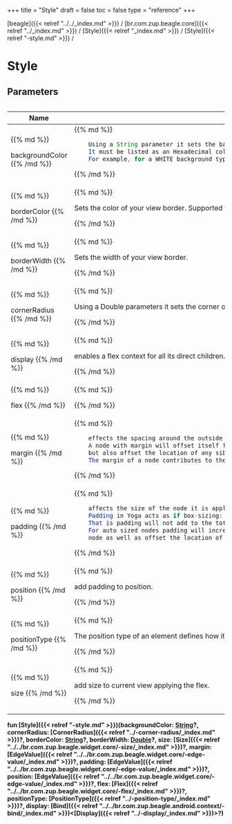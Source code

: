 +++
title = "Style"
draft = false
toc = false
type = "reference"
+++

[beagle]({{< relref "../../_index.md" >}}) / [br.com.zup.beagle.core]({{< relref "../_index.md" >}}) / [Style]({{< relref "_index.md" >}}) / [Style]({{< relref "-style.md" >}}) / 



# Style  


## Parameters  
<table>
  
  
<table>
  
<thead>
<tr>
<th>
Name  
</th>
<th>
Summary  
</th>
  
</tr>
</thead>
<tbody>
<tr>
<td>
{{% md %}}

backgroundColor
{{% /md %}}
</td>
<td>
{{% md %}}

```java
    Using a String parameter it sets the background color on this visual component.
    It must be listed as an Hexadecimal color format without the "#".
    For example, for a WHITE background type in "FFFFFF".
```

{{% /md %}}
</td>
</tr>

<tr>
<td>
{{% md %}}

borderColor
{{% /md %}}
</td>
<td>
{{% md %}}



Sets the color of your view border. Supported formats:#RRGGBBAA and #RGBA.


{{% /md %}}
</td>
</tr>

<tr>
<td>
{{% md %}}

borderWidth
{{% /md %}}
</td>
<td>
{{% md %}}



Sets the width of your view border.


{{% /md %}}
</td>
</tr>

<tr>
<td>
{{% md %}}

cornerRadius
{{% /md %}}
</td>
<td>
{{% md %}}



Using a Double parameters it sets the corner of your view to make it round.


{{% /md %}}
</td>
</tr>

<tr>
<td>
{{% md %}}

display
{{% /md %}}
</td>
<td>
{{% md %}}



enables a flex context for all its direct children.


{{% /md %}}
</td>
</tr>

<tr>
<td>
{{% md %}}

flex
{{% /md %}}
</td>
<td>
{{% md %}}






{{% /md %}}
</td>
</tr>

<tr>
<td>
{{% md %}}

margin
{{% /md %}}
</td>
<td>
{{% md %}}

```java
    effects the spacing around the outside of a node.
    A node with margin will offset itself from the bounds of its parent
    but also offset the location of any siblings.
    The margin of a node contributes to the total size of its parent if the parent is auto sized.
```

{{% /md %}}
</td>
</tr>

<tr>
<td>
{{% md %}}

padding
{{% /md %}}
</td>
<td>
{{% md %}}

```java
    affects the size of the node it is applied to.
    Padding in Yoga acts as if box-sizing: border-box; was set.
    That is padding will not add to the total size of an element if it has an explicit size set.
    For auto sized nodes padding will increase the size of the
    node as well as offset the location of any children..
```

{{% /md %}}
</td>
</tr>

<tr>
<td>
{{% md %}}

position
{{% /md %}}
</td>
<td>
{{% md %}}



add padding to position.


{{% /md %}}
</td>
</tr>

<tr>
<td>
{{% md %}}

positionType
{{% /md %}}
</td>
<td>
{{% md %}}



The position type of an element defines how it is positioned within its parent.


{{% /md %}}
</td>
</tr>

<tr>
<td>
{{% md %}}

size
{{% /md %}}
</td>
<td>
{{% md %}}



add size to current view applying the flex.


{{% /md %}}
</td>
</tr>

</tbody>
</table>
  
</table>
  
  
<b><b>fun [Style]({{< relref "-style.md" >}})(backgroundColor: [String](https://kotlinlang.org/api/latest/jvm/stdlib/kotlin/-string/index.html)?, cornerRadius: [CornerRadius]({{< relref "../-corner-radius/_index.md" >}})?, borderColor: [String](https://kotlinlang.org/api/latest/jvm/stdlib/kotlin/-string/index.html)?, borderWidth: [Double](https://kotlinlang.org/api/latest/jvm/stdlib/kotlin/-double/index.html)?, size: [Size]({{< relref "../../br.com.zup.beagle.widget.core/-size/_index.md" >}})?, margin: [EdgeValue]({{< relref "../../br.com.zup.beagle.widget.core/-edge-value/_index.md" >}})?, padding: [EdgeValue]({{< relref "../../br.com.zup.beagle.widget.core/-edge-value/_index.md" >}})?, position: [EdgeValue]({{< relref "../../br.com.zup.beagle.widget.core/-edge-value/_index.md" >}})?, flex: [Flex]({{< relref "../../br.com.zup.beagle.widget.core/-flex/_index.md" >}})?, positionType: [PositionType]({{< relref "../-position-type/_index.md" >}})?, display: [Bind]({{< relref "../../br.com.zup.beagle.android.context/-bind/_index.md" >}})<[Display]({{< relref "../-display/_index.md" >}})>?)</b></b>  



